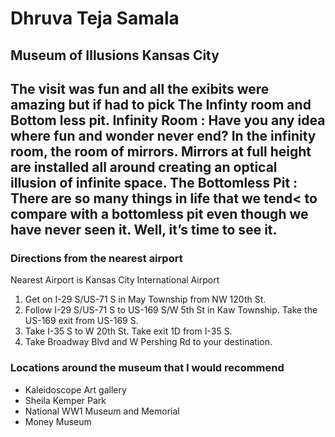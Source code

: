# Dhruva Teja Samala

## Museum of Illusions Kansas City

The visit was fun and all the exibits were amazing but if had to pick The Infinty room and Bottom less pit. **Infinity Room** : Have you any idea where fun and wonder never
end? In the infinity room, the room of mirrors. Mirrors at full height are installed all around creating an optical illusion of infinite space. **The Bottomless Pit** : There are so many things in life that we tend< to compare with a bottomless pit even though we have never seen it. Well, it’s time to see it.
---
### Directions from the nearest airport
Nearest Airport is Kansas City International Airport
1. Get on I-29 S/US-71 S in May Township from NW 120th St.
2. Follow I-29 S/US-71 S to US-169 S/W 5th St in Kaw Township. Take the US-169 exit from US-169 S.
3. Take I-35 S to W 20th St. Take exit 1D from I-35 S.
4. Take Broadway Blvd and W Pershing Rd to your destination.

### Locations around the museum that I would recommend
* Kaleidoscope Art gallery
* Sheila Kemper Park
* National WW1 Museum and Memorial
* Money Museum